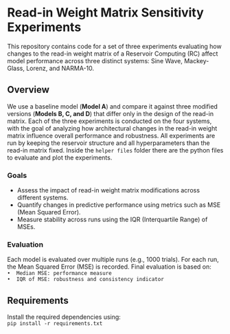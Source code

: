 # Read-in Weight Matrix Sensitivity Experiments

This repository contains code for a set of three experiments evaluating how changes to the read-in weight matrix of a Reservoir Computing (RC) affect model performance across three distinct systems: Sine Wave, Mackey-Glass, Lorenz, and NARMA-10.

## Overview

We use a baseline model (**Model A**) and compare it against three modified versions (**Models B, C, and D**) that differ only in the design of the read-in matrix. Each of the three experiments is conducted on the four systems, with the goal of analyzing how architectural changes in the read-in weight matrix influence overall performance and robustness. All experiments are run by keeping the reservoir structure and all hyperparameters than the read-in matrix fixed. Inside the `helper files` folder there are the python files to evaluate and plot the experiments.

### Goals

- Assess the impact of read-in weight matrix modifications across different systems.
- Quantify changes in predictive performance using metrics such as MSE (Mean Squared Error).
- Measure stability across runs using the IQR (Interquartile Range) of MSEs.

### Evaluation

Each model is evaluated over multiple runs (e.g., 1000 trials). For each run, the Mean Squared Error (MSE) is recorded. Final evaluation is based on:  
`•	Median MSE: performance measure`  
`•	IQR of MSE: robustness and consistency indicator`

## Requirements

Install the required dependencies using:  
`pip install -r requirements.txt`
